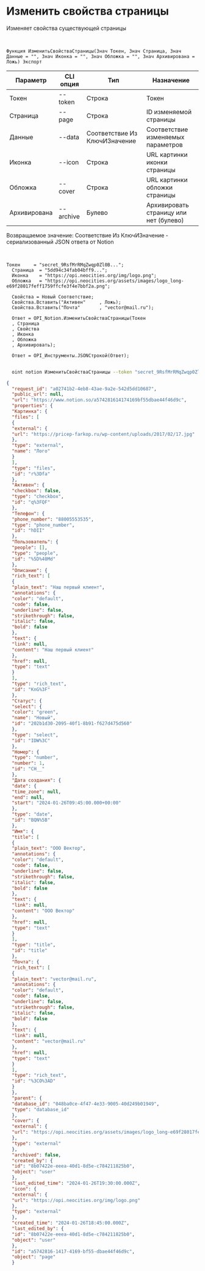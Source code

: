 ﻿---
sidebar_position: 4
---

# Изменить свойства страницы
 Изменяет свойства существующей страницы


<br/>


`Функция ИзменитьСвойстваСтраницы(Знач Токен, Знач Страница, Знач Данные = "", Знач Иконка = "", Знач Обложка = "", Знач Архивирована = Ложь) Экспорт`

  | Параметр | CLI опция | Тип | Назначение |
  |-|-|-|-|
  | Токен | --token | Строка | Токен |
  | Страница | --page | Строка | ID изменяемой страницы |
  | Данные | --data | Соответствие Из КлючИЗначение | Соответствие изменяемых параметров |
  | Иконка | --icon | Строка | URL картинки иконки страницы |
  | Обложка | --cover | Строка | URL картинки обложки страницы |
  | Архивирована | --archive | Булево | Архивировать страницу или нет (булево) |

  
  Возвращаемое значение:   Соответствие Из КлючИЗначение - сериализованный JSON ответа от Notion

<br/>




```bsl title="Пример кода"
Токен     = "secret_9RsfMrRMqZwqp0Zl0B...";
  Страница  = "5dd94c34fab04bff9...";
  Иконка    = "https://opi.neocities.org/img/logo.png";
  Обложка   = "https://opi.neocities.org/assets/images/logo_long-e69f28017feff1759ffcfe3f4e7bbf2a.png";
  
  Свойства = Новый Соответствие;
  Свойства.Вставить("Активен"     , Ложь);
  Свойства.Вставить("Почта"       , "vector@mail.ru");
  
  Ответ = OPI_Notion.ИзменитьСвойстваСтраницы(Токен
  , Страница
  , Свойства
  , Иконка
  , Обложка
  , Архивировать);
  
  Ответ = OPI_Инструменты.JSONСтрокой(Ответ);
```
	


```sh title="Пример команды CLI"
    
  oint notion ИзменитьСвойстваСтраницы --token "secret_9RsfMrRMqZwqp0Zl0B..." --page "5dd94c34fab04bff9..." --data %data% --icon "https://opi.neocities.org/img/logo.png" --cover "https://opi.neocities.org/assets/images/logo_long-e69f28017feff1759ffcfe3f4e7bbf2a.png" --archive %archive%

```

```json title="Результат"
{
  "request_id": "a02741b2-4eb8-43ae-9a2e-542d5dd10687",
  "public_url": null,
  "url": "https://www.notion.so/a574281614174169bf55dbae44f46d9c",
  "properties": {
  "Картинка": {
  "files": [
  {
  "external": {
  "url": "https://pricep-farkop.ru/wp-content/uploads/2017/02/17.jpg"
  },
  "type": "external",
  "name": "Лого"
  }
  ],
  "type": "files",
  "id": "r%3Dfa"
  },
  "Активен": {
  "checkbox": false,
  "type": "checkbox",
  "id": "q%3FQF"
  },
  "Телефон": {
  "phone_number": "88005553535",
  "type": "phone_number",
  "id": "hDII"
  },
  "Пользователь": {
  "people": [],
  "type": "people",
  "id": "%5D%40Md"
  },
  "Описание": {
  "rich_text": [
  {
  "plain_text": "Наш первый клиент",
  "annotations": {
  "color": "default",
  "code": false,
  "underline": false,
  "strikethrough": false,
  "italic": false,
  "bold": false
  },
  "text": {
  "link": null,
  "content": "Наш первый клиент"
  },
  "href": null,
  "type": "text"
  }
  ],
  "type": "rich_text",
  "id": "KnG%3F"
  },
  "Статус": {
  "select": {
  "color": "green",
  "name": "Новый",
  "id": "202b1d30-2095-40f1-8b91-f627d475d560"
  },
  "type": "select",
  "id": "IDW%3C"
  },
  "Номер": {
  "type": "number",
  "number": 1,
  "id": "CH__"
  },
  "Дата создания": {
  "date": {
  "time_zone": null,
  "end": null,
  "start": "2024-01-26T09:45:00.000+00:00"
  },
  "type": "date",
  "id": "BQN%5B"
  },
  "Имя": {
  "title": [
  {
  "plain_text": "ООО Вектор",
  "annotations": {
  "color": "default",
  "code": false,
  "underline": false,
  "strikethrough": false,
  "italic": false,
  "bold": false
  },
  "text": {
  "link": null,
  "content": "ООО Вектор"
  },
  "href": null,
  "type": "text"
  }
  ],
  "type": "title",
  "id": "title"
  },
  "Почта": {
  "rich_text": [
  {
  "plain_text": "vector@mail.ru",
  "annotations": {
  "color": "default",
  "code": false,
  "underline": false,
  "strikethrough": false,
  "italic": false,
  "bold": false
  },
  "text": {
  "link": null,
  "content": "vector@mail.ru"
  },
  "href": null,
  "type": "text"
  }
  ],
  "type": "rich_text",
  "id": "%3CO%3AD"
  }
  },
  "parent": {
  "database_id": "048ba0ce-4f47-4e33-9005-40d249b01949",
  "type": "database_id"
  },
  "cover": {
  "external": {
  "url": "https://opi.neocities.org/assets/images/logo_long-e69f28017feff1759ffcfe3f4e7bbf2a.png"
  },
  "type": "external"
  },
  "archived": false,
  "created_by": {
  "id": "8b07422e-eeea-40d1-8d5e-c784211825b0",
  "object": "user"
  },
  "last_edited_time": "2024-01-26T19:30:00.000Z",
  "icon": {
  "external": {
  "url": "https://opi.neocities.org/img/logo.png"
  },
  "type": "external"
  },
  "created_time": "2024-01-26T18:45:00.000Z",
  "last_edited_by": {
  "id": "8b07422e-eeea-40d1-8d5e-c784211825b0",
  "object": "user"
  },
  "id": "a5742816-1417-4169-bf55-dbae44f46d9c",
  "object": "page"
  }
```
